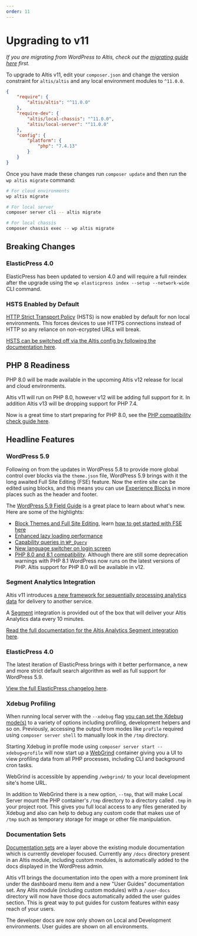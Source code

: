 ```yaml
---
order: 11
---
```

# Upgrading to v11

_If you are migrating from WordPress to Altis, check out the [migrating guide here](../migrating-from-wordpress.md) first._

To upgrade to Altis v11, edit your `composer.json` and change the version constraint for `altis/altis` and any local environment modules to `^11.0.0`.

```json
{
	"require": {
		"altis/altis": "^11.0.0"
	},
	"require-dev": {
		"altis/local-chassis": "^11.0.0",
		"altis/local-server": "^11.0.0"
	},
	"config": {
		"platform": {
			"php": "7.4.13"
		}
	}
}
```

Once you have made these changes run `composer update` and then run the `wp altis migrate` command:

```sh
# For cloud environments
wp altis migrate

# For local server
composer server cli -- altis migrate

# For local chassis
composer chassis exec -- wp altis migrate
```

## Breaking Changes

### ElasticPress 4.0

ElasticPress has been updated to version 4.0 and will require a full reindex after the upgrade using the `wp elasticpress index --setup --network-wide` CLI command.

### HSTS Enabled by Default

[HTTP Strict Transport Policy](https://en.wikipedia.org/wiki/HTTP_Strict_Transport_Security) (HSTS) is now enabled by default for non local environments. This forces devices to use HTTPS connections instead of HTTP so any reliance on non-ecrypted URLs will break.

[HSTS can be switched off via the Altis config by following the documentation here](docs://security/browser.md#strict-transport-policy).

## PHP 8 Readiness

PHP 8.0 will be made available in the upcoming Altis v12 release for local and cloud environments.

Altis v11 will run on PHP 8.0, however v12 will be adding full support for it. In addition Altis v13 will be dropping support for PHP 7.4.

Now is a great time to start preparing for PHP 8.0, see the [PHP compatibility check guide here](../updating-php/README.md#run-the-compatibility-check).

## Headline Features

### WordPress 5.9

Following on from the updates in WordPress 5.8 to provide more global control over blocks via the `theme.json` file, WordPress 5.9 brings with it the long awaited Full Site Editing (FSE) feature. Now the entire site can be edited using blocks, and this means you can use [Experience Blocks](https://www.altis-dxp.com/experience-blocks/) in more places such as the header and footer.

The [WordPress 5.9 Field Guide](https://make.wordpress.org/core/2022/01/10/wordpress-5-9-field-guide/) is a great place to learn about what's new. Here are some of the highlights:

- [Block Themes and Full Site Editing](https://make.wordpress.org/core/2022/01/04/block-themes-a-new-way-to-build-themes-in-wordpress-5-9/), learn [how to get started with FSE here](docs://cms/full-site-editing.md)
- [Enhanced lazy loading performance](https://make.wordpress.org/core/2021/12/29/enhanced-lazy-loading-performance-in-5-9/)
- [Capability queries in `WP_Query`](https://make.wordpress.org/core/2022/01/05/new-capability-queries-in-wordpress-5-9/)
- [New language switcher on login screen](https://make.wordpress.org/core/2021/12/20/introducing-new-language-switcher-on-the-login-screen-in-wp-5-9/)
- [PHP 8.0 and 8.1 compatibility](https://make.wordpress.org/core/2022/01/10/wordpress-5-9-and-php-8-0-8-1/). Although there are still some deprecation warnings with PHP 8.1 WordPress now runs on the latest versions of PHP. Altis support for PHP 8.0 will be available in v12.


### Segment Analytics Integration

Altis v11 introduces [a new framework for sequentially processing analytics data](docs://analytics/native/api/data-export.md) for delivery to another service.

A [Segment](https://segment.com/) integration is provided out of the box that will deliver your Altis Analytics data every 10 minutes.

[Read the full documentation for the Altis Analytics Segment integration here](docs://analytics/native/api/data-export/segment.md).


### ElasticPress 4.0

The latest iteration of ElasticPress brings with it better performance, a new and more strict default search algorithm as well as full support for WordPress 5.9.

[View the full ElasticPress changelog here](https://github.com/10up/ElasticPress/releases/tag/4.0.0).


### Xdebug Profiling

When running local server with the `--xdebug` flag [you can set the Xdebug mode(s)](docs://local-server/using-xdebug.md) to a variety of options including profiling, development helpers and so on. Previously, accessing the output from modes like `profile` required using `composer server shell` to manually look in the `/tmp` directory.

Starting Xdebug in profile mode using `composer server start --xdebug=profile` will now start up a [WebGrind](https://github.com/jokkedk/webgrind) container giving you a UI to view profiling data from all PHP processes, including CLI and background cron tasks.

WebGrind is accessible by appending `/webgrind/` to your local development site's home URL.

In addition to WebGrind there is a new option, `--tmp`, that will make Local Server mount the PHP container's `/tmp` directory to a directory called `.tmp` in your project root. This gives you full local access to any files generated by Xdebug and also can help to debug any custom code that makes use of `/tmp` such as temporary storage for image or other file manipulation.

### Documentation Sets

[Documentation sets](docs://documentation/additional-doc-set.md) are a layer above the existing module documentation which is currently developer focused. Currently any `/docs` directory present in an Altis module, including custom modules, is automatically added to the docs displayed in the WordPress admin.

Altis v11 brings the documentation into the open with a more prominent link under the dashboard menu item and a new "User Guides" documentation set. Any Altis module (including custom modules) with a `/user-docs` directory will now have those docs automatically added the user guides section. This is great way to put guides for custom features within easy reach of your users.

The developer docs are now only shown on Local and Development environments. User guides are shown on all environments.
